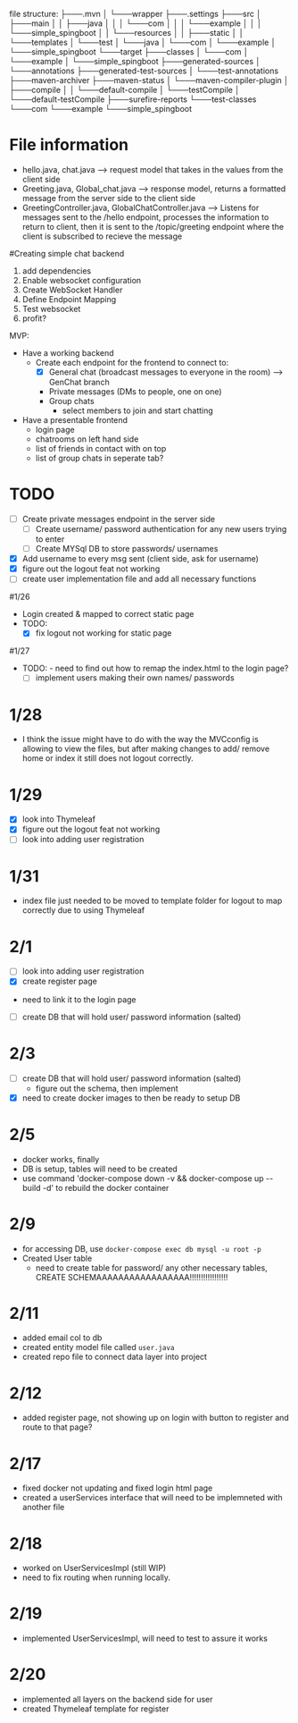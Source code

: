 file structure:
├───.mvn
│   └───wrapper
├───.settings
├───src
│   ├───main
│   │   ├───java
│   │   │   └───com
│   │   │       └───example
│   │   │           └───simple_spingboot
│   │   └───resources
│   │       ├───static
│   │       └───templates
│   └───test
│       └───java
│           └───com
│               └───example
│                   └───simple_spingboot
└───target
    ├───classes
    │   └───com
    │       └───example
    │           └───simple_spingboot
    ├───generated-sources
    │   └───annotations
    ├───generated-test-sources
    │   └───test-annotations
    ├───maven-archiver
    ├───maven-status
    │   └───maven-compiler-plugin
    │       ├───compile
    │       │   └───default-compile
    │       └───testCompile
    │           └───default-testCompile
    ├───surefire-reports
    └───test-classes
        └───com
            └───example
                └───simple_spingboot

# File information
- hello.java, chat.java --> request model that takes in the values from the client side
- Greeting.java, Global_chat.java --> response model, returns a formatted message from the server side to the client side
- GreetingController.java, GlobalChatController.java --> Listens for messages sent to the /hello endpoint, processes the information to return to client, then it is sent to the /topic/greeting endpoint where the client is subscribed to recieve the message

#Creating simple chat backend
1. add dependencies
2. Enable websocket configuration
3. Create WebSocket Handler
4. Define Endpoint Mapping
5. Test websocket
6. profit?

MVP:
- Have a working backend
    - Create each endpoint for the frontend to connect to:
       - [x] General chat (broadcast messages to everyone in the room) --> GenChat branch
        - Private messages (DMs to people, one on one)
        - Group chats
            - select members to join and start chatting
- Have a presentable frontend
    - login page
    - chatrooms on left hand side
    - list of friends in contact with on top
    - list of group chats in seperate tab?

# TODO
-  [ ] Create private messages endpoint in the server side
    -   [ ] Create username/ password authentication for any new users trying to enter
    -   [ ] Create MYSql DB to store passwords/ usernames
- [x] Add username to every msg sent (client side, ask for username)
- [x] figure out the logout feat not working
- [ ] create user implementation file and add all necessary functions

#1/26
- Login created & mapped to correct static page
- TODO: 
  - [x] fix logout not working for static page

#1/27
- TODO: 
        - need to find out how to remap the index.html to the login page?
    - [ ] implement users making their own names/ passwords

# 1/28
- I think the issue might have to do with the way the MVCconfig is allowing to view the files, but after making changes to add/ remove home or index it still does not logout correctly.

# 1/29
- [x] look into Thymeleaf
- [x] figure out the logout feat not working
- [ ] look into adding user registration

# 1/31
- index file just needed to be moved to template folder for logout to map correctly due to using Thymeleaf

# 2/1
- [ ] look into adding user registration
- [x] create register page
- need to link it to the login page
- [ ] create DB that will hold user/ password information (salted)

# 2/3
- [ ] create DB that will hold user/ password information (salted)
    - figure out the schema, then implement
- [x] need to create docker images to then be ready to setup DB

# 2/5
- docker works, finally
- DB is setup, tables will need to be created
- use command 'docker-compose down -v && docker-compose up --build -d' to rebuild the docker container

# 2/9
- for accessing DB, use `docker-compose exec db mysql -u root -p`
- Created User table
    - need to create table for password/ any other necessary tables, CREATE SCHEMAAAAAAAAAAAAAAAAA!!!!!!!!!!!!!!!!!

# 2/11
- added email col to db
- created entity model file called `user.java`
- created repo file to connect data layer into project

# 2/12
- added register page, not showing up on login with button to register and route to that page?

# 2/17
- fixed docker not updating and fixed login html page
- created a userServices interface that will need to be implemneted with another file

# 2/18
- worked on UserServicesImpl (still WIP)
- need to fix routing when running locally.

# 2/19
- implemented UserServicesImpl, will need to test to assure it works
 
# 2/20
- implemented all layers on the backend side for user
- created Thymeleaf template for register
